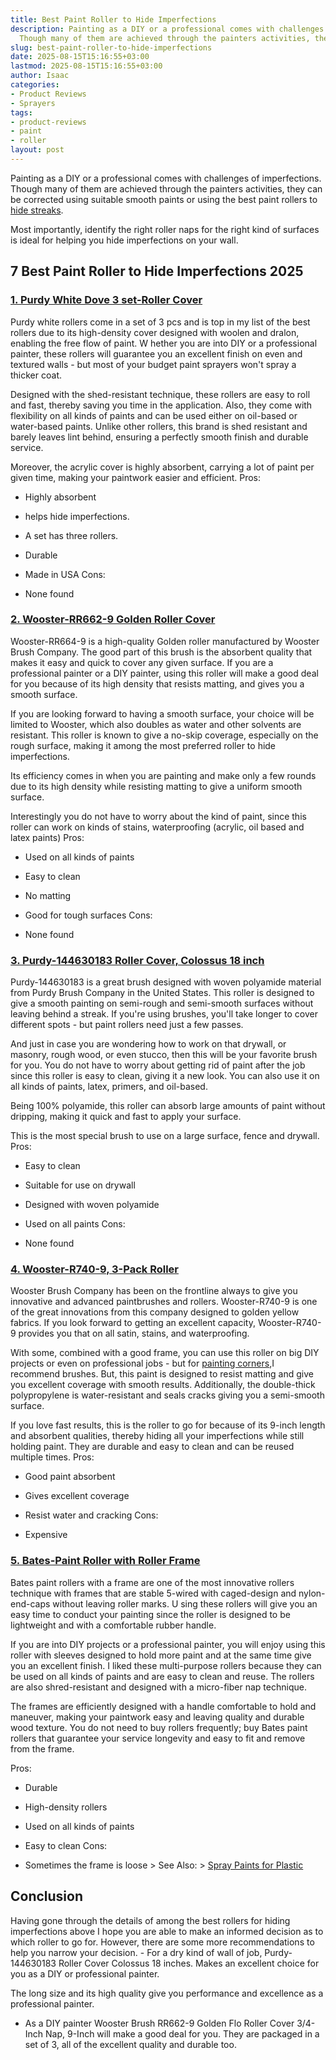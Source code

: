 ```yaml
---
title: Best Paint Roller to Hide Imperfections
description: Painting as a DIY or a professional comes with challenges of imperfections.
  Though many of them are achieved through the painters activities, they can be...
slug: best-paint-roller-to-hide-imperfections
date: 2025-08-15T15:16:55+03:00
lastmod: 2025-08-15T15:16:55+03:00
author: Isaac
categories:
- Product Reviews
- Sprayers
tags:
- product-reviews
- paint
- roller
layout: post
---
```

Painting as a DIY or a professional comes with challenges of imperfections. Though many of them are achieved through the painters activities, they can be corrected using suitable smooth paints or using the best paint rollers to [hide streaks](https://pestpolicy.com/how-to-paint-with-a-[roller](https://pestpolicy.com/best-paint-roller-cover-for-interior-walls/)-without-streaks/).

Most importantly, identify the right roller naps for the right kind of surfaces is ideal for helping you hide imperfections on your wall.

##  7 Best Paint Roller to Hide Imperfections 2025

###  [1. Purdy White Dove 3 set-Roller Cover](https://www.amazon.com/dp/B000I1VHHQ/?tag=p-policy-20)

Purdy white rollers come in a set of 3 pcs and is top in my list of the best rollers due to its high-density cover designed with woolen and dralon, enabling the free flow of paint. W hether you are into DIY or a professional painter, these rollers will guarantee you an excellent finish on even and textured walls - but most of your budget paint sprayers won't spray a thicker coat.

Designed with the shed-resistant technique, these rollers are easy to roll and fast, thereby saving you time in the application. Also, they come with flexibility on all kinds of paints and can be used either on oil-based or water-based paints. Unlike other rollers, this brand is shed resistant and barely leaves lint behind, ensuring a perfectly smooth finish and durable service.

Moreover, the acrylic cover is highly absorbent, carrying a lot of paint per given time, making your paintwork easier and efficient.
Pros:

- Highly absorbent

- helps hide imperfections.

- A set has three rollers.

- Durable

- Made in USA Cons:

- None found

###  [2. Wooster-RR662-9 Golden Roller Cover](https://www.amazon.com/dp/B000ZZYJM0/?tag=p-policy-20)

Wooster-RR664-9 is a high-quality Golden roller manufactured by Wooster Brush Company. The good part of this brush is the absorbent quality that makes it easy and quick to cover any given surface. If you are a professional painter or a DIY painter, using this roller will make a good deal for you because of its high density that resists matting, and gives you a smooth surface.

If you are looking forward to having a smooth surface, your choice will be limited to Wooster, which also doubles as water and other solvents are resistant. This roller is known to give a no-skip coverage, especially on the rough surface, making it among the most preferred roller to hide imperfections.

Its efficiency comes in when you are painting and make only a few rounds due to its high density while resisting matting to give a uniform smooth surface.

Interestingly you do not have to worry about the kind of paint, since this roller can work on kinds of stains, waterproofing (acrylic, oil based and latex paints)
Pros:

- Used on all kinds of paints

- Easy to clean

- No matting

- Good for tough surfaces Cons:

- None found

###  [3. Purdy-144630183 Roller Cover, Colossus 18 inch](https://www.amazon.com/dp/B0067NJZ2I/?tag=p-policy-20)

Purdy-144630183 is a great brush designed with woven polyamide material from Purdy Brush Company in the United States. This roller is designed to give a smooth painting on semi-rough and semi-smooth surfaces without leaving behind a streak. If you're using brushes, you'll take longer to cover different spots - but paint rollers need just a few passes.

And just in case you are wondering how to work on that drywall, or masonry, rough wood, or even stucco, then this will be your favorite brush for you. You do not have to worry about getting rid of paint after the job since this roller is easy to clean, giving it a new look. You can also use it on all kinds of paints, latex, primers, and oil-based.

Being 100% polyamide, this roller can absorb large amounts of paint without dripping, making it quick and fast to apply your surface.

This is the most special brush to use on a large surface, fence and drywall.
Pros:

- Easy to clean

- Suitable for use on drywall

- Designed with woven polyamide

- Used on all paints Cons:

- None found

###  [4. Wooster-R740-9, 3-Pack Roller](https://www.amazon.com/dp/B002QA6650/?tag=p-policy-20)

Wooster Brush Company has been on the frontline always to give you innovative and advanced paintbrushes and rollers. Wooster-R740-9 is one of the great innovations from this company designed to golden yellow fabrics. If you look forward to getting an excellent capacity, Wooster-R740-9 provides you that on all satin, stains, and waterproofing.

With some, combined with a good frame, you can use this roller on big DIY projects or even on professional jobs - but for [painting corners](https://pestpolicy.com/best-paint-brushes-for-edging/),I recommend brushes. But, this paint is designed to resist matting and give you excellent coverage with smooth results. Additionally, the double-thick polypropylene is water-resistant and seals cracks giving you a semi-smooth surface.

If you love fast results, this is the roller to go for because of its 9-inch length and absorbent qualities, thereby hiding all your imperfections while still holding paint. They are durable and easy to clean and can be reused multiple times.
Pros:

- Good paint absorbent

- Gives excellent coverage

- Resist water and cracking Cons:

- Expensive

###  [5. Bates-Paint Roller with Roller Frame](https://www.amazon.com/dp/B07GSGNTFV/?tag=p-policy-20)

Bates paint rollers with a frame are one of the most innovative rollers technique with frames that are stable 5-wired with caged-design and nylon-end-caps without leaving roller marks. U sing these rollers will give you an easy time to conduct your painting since the roller is designed to be lightweight and with a comfortable rubber handle.

If you are into DIY projects or a professional painter, you will enjoy using this roller with sleeves designed to hold more paint and at the same time give you an excellent finish. I liked these multi-purpose rollers because they can be used on all kinds of paints and are easy to clean and reuse. The rollers are also shred-resistant and designed with a micro-fiber nap technique.

The frames are efficiently designed with a handle comfortable to hold and maneuver, making your paintwork easy and leaving quality and durable wood texture. You do not need to buy rollers frequently; buy Bates paint rollers that guarantee your service longevity and easy to fit and remove from the frame.

Pros:

- Durable

- High-density rollers

- Used on all kinds of paints

- Easy to clean Cons:

- Sometimes the frame is loose > See Also: > [Spray Paints for Plastic](https://pestpolicy.com/best-spray-paints-for-plastic/)

##  Conclusion

Having gone through the details of among the best rollers for hiding imperfections above I hope you are able to make an informed decision as to which roller to go for. However, there are some more recommendations to help you narrow your decision. - For a dry kind of wall of job, Purdy-144630183 Roller Cover Colossus 18 inches. Makes an excellent choice for you as a DIY or professional painter.

The long size and its high quality give you performance and excellence as a professional painter.

- As a DIY painter Wooster Brush RR662-9 Golden Flo Roller Cover 3/4-Inch Nap, 9-Inch will make a good deal for you. They are packaged in a set of 3, all of the excellent quality and durable too.
